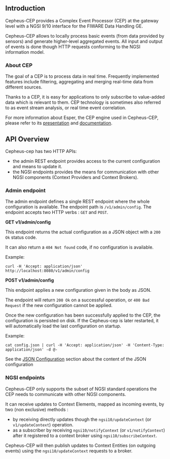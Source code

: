 ## Introduction

Cepheus-CEP provides a Complex Event Processor (CEP) at the gateway level with a NGSI 9/10 interface for the FIWARE Data Handling GE.

Cepheus-CEP allows to locally process basic events (from data provided by sensors) and generate higher-level aggregated events.
All input and output of events is done though HTTP requests conforming to the NGSI information model.

### About CEP

The goal of a CEP is to process data in real time.
Frequently implemented features include filtering, aggregating and merging real-time data from different sources.

Thanks to a CEP, it is easy for applications to only subscribe to value-added data which is relevant to them.
CEP technology is sometimes also referred to as event stream analysis, or real time event correlation.

For more information about Esper, the CEP engine used in Cepheus-CEP, please refer to its [presentation](http://www.espertech.com/esper/)
and [documentation](http://www.espertech.com/esper/documentation.php).

## API Overview

Cepheus-cep has two HTTP APIs:

- the admin REST endpoint provides access to the current configuration and means to update it.
- the NGSI endpoints provides the means for communication with other NGSI components (Context Providers and Context Brokers).

### Admin endpoint

The admin endpoint defines a single REST endpoint where the whole configuration is available. The endpoint path is `/v1/admin/config`.
The endpoint accepts two HTTP verbs : `GET` and `POST`.

**GET v1/admin/config**

This endpoint returns the actual configuration as a JSON object with a `200 Ok` status code.

It can also return a `404 Not found` code, if no configuration is available.

Example:

    curl -H 'Accept: application/json' http://localhost:8080/v1/admin/config

**POST v1/admin/config**

This endpoint applies a new configuration given in the body as JSON.

The endpoint will return `200 Ok` on a successful operation, or `400 Bad Request` if the new configuration cannot be applied.

Once the new configuration has been successfully applied to the CEP, the configuration is persisted on disk.
If the Cepheus-cep is later restarted, it will automatically load the last configuration on startup.

Example:

    cat config.json | curl -H 'Accept: application/json' -H 'Content-Type: application/json' -d @-

See the [JSON Configuration](configuration.md) section about the content of the JSON configuration

### NGSI endpoints

Cepheus-CEP only supports the subset of NGSI standard operations the CEP needs to communicate with other NGSI components.

It can receive updates to Context Elements, mapped as incoming events, by two (non exclusive) methods :

- by receiving directly updates though the `ngsi10/updateContext` (or `v1/updateContext`) operation.
- as a subscriber by receiving `ngsi10/notifyContext` (or `v1/notifyContext`) after it registered to a context broker using `ngsi10/subscribeContext`.

Cepheus-CEP will then publish updates to Context Entities (on outgoing events) using the `ngsi10/updateContext` requests to a broker.
